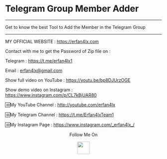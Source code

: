 # Telegram Group Member Adder
***
Get to know the best Tool to Add the Member in the Telegram Group
***

 MY OFFICIAL WEBSITE : https://erfan4lx.com

Contact with me to get the Password of Zip file on :

 Telegram : https://t.me/erfan4lx1
  
 Email : erfan4lx@gmail.com

Show full video on YouTube : https://youtu.be/bp8DJUrzOGE

Show demo video on Instagram : https://www.instagram.com/p/CL7kBjUAR80

🆔My YouTube Channel : http://youtube.com/erfan4lx

🆔My Telegram Channel : https://t.me/Erfan4lxTeam1

🆔My Instagram Page : https://www.instagram.com/_erfan4lx_/

<p align="center">
  Follow Me On
</p>
<p align="center">
  <a href="https://www.youtube.com/c/erfan4lx?sub_confirmation=1">
    <img src="https://www.iconsdb.com/icons/preview/black/youtube-4-xxl.png" width="40" height="40">
  </a>
</p>
